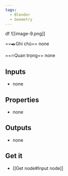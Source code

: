 ```yaml
---
tags:
  - Blender
  - Geometry
---
```

df
![[image-9.png]]

==✒️Ghi chú==
	none

==🔥Quan trọng==
	none

## Inputs
- none

## Properties
- none

## Outputs
- none

## Get it
- [[Get node#Input node]]
